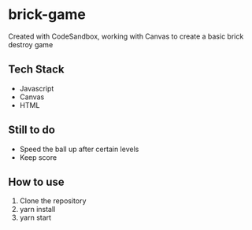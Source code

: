 # brick-game
Created with CodeSandbox, working with Canvas to create a basic brick destroy game

## Tech  Stack 
* Javascript
* Canvas
* HTML

## Still to do 
* Speed the ball up after certain levels
* Keep score 

## How to use
1. Clone the repository
2. yarn install
3. yarn start

